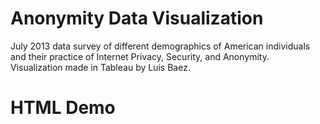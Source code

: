 # Anonymity Data Visualization
July 2013 data survey of different demographics of American individuals and their practice of Internet Privacy, Security, and Anonymity.  
Visualization made in Tableau by Luis Baez.  

# HTML Demo
